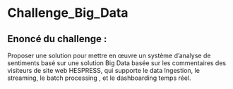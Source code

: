 # Challenge_Big_Data

## Enoncé du challenge :

Proposer une solution pour mettre en œuvre un système d’analyse de sentiments basé sur une solution
Big Data basée sur les commentaires des visiteurs de site web HESPRESS, qui supporte le data
Ingestion, le streaming, le batch processing , et le dashboarding temps réel.
